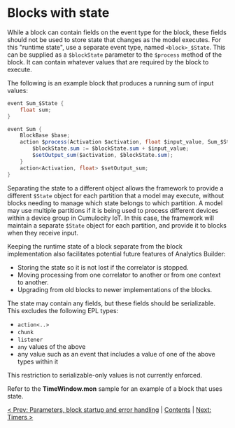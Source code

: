 # Blocks with state

While a block can contain fields on the event type for the block, these fields should not be used to store state that changes as the model executes.  For this "runtime state", use a separate event type, named `<block>_$State`. This can be supplied as a `$blockState` parameter to the `$process` method of the block. It can contain whatever values that are required by the block to execute.

The following is an example block that produces a running sum of input values:

```Java
event Sum_$State {
    float sum;
}

event Sum {
    BlockBase $base;
    action $process(Activation $activation, float $input_value, Sum_$State $blockState) {
        $blockState.sum := $blockState.sum + $input_value;
        $setOutput_sum($activation, $blockState.sum);
    }
    action<Activation, float> $setOutput_sum;
}
```

Separating the state to a different object allows the framework to provide a different `$State` object for each partition that a model may execute, without blocks needing to manage which state belongs to which partition. A model may use multiple partitions if it is being used to process different devices within a device group in Cumulocity IoT. In this case, the framework will maintain a separate `$State` object for each partition, and provide it to blocks when they receive input.

Keeping the runtime state of a block separate from the block implementation also facilitates potential future features of Analytics Builder:

* Storing the state so it is not lost if the correlator is stopped.
* Moving processing from one correlator to another or from one context to another.
* Upgrading from old blocks to newer implementations of the blocks.

The state may contain any fields, but these fields should be serializable. This excludes the following EPL types:

* `action<..>`
* `chunk`
* `listener`
* `any` values of the above
* any value such as an event that includes a value of one of the above types within it

This restriction to serializable-only values is not currently enforced.

Refer to the **TimeWindow.mon** sample for an example of a block that uses state.

[< Prev: Parameters, block startup and error handling](040-Parameters.md) | [Contents](000-contents.md) | [Next: Timers >](060-Timers.md) 
